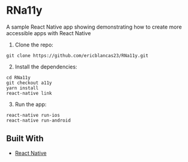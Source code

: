 # RNa11y

A sample React Native app showing demonstrating how to create more accessible apps with React Native




1.  Clone the repo:

```
git clone https://github.com/ericblancas23/RNa11y.git
```

2.  Install the dependencies:

```
cd RNa11y
git checkout a11y
yarn install
react-native link
```

3.  Run the app:

```
react-native run-ios
react-native run-android
```

## Built With

-   [React Native](https://facebook.github.io/react-native/)


